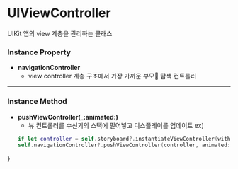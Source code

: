 # UIViewController
UIKit 앱의 view 계층을 관리하는 클래스

### Instance Property
* **navigationController**
    - view controller 계층 구조에서 가장 가까운 부모 탐색 컨트롤러
***

### Instance Method
* **pushViewController(_:animated:)**
    - 뷰 컨트롤러를 수신기의 스택에 밀어넣고 디스플레이를 업데이트
    ex)
    ```swift
    if let controller = self.storyboard?.instantiateViewController(withIdentifier : "DetailController") {
    self.navigationController?.pushViewController(controller, animated: true)
    ```
}


